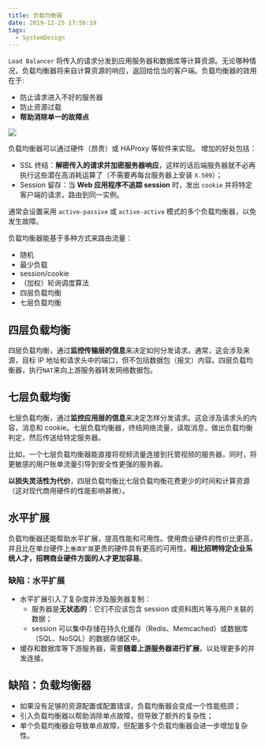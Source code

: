 ```yaml
---
title: 负载均衡器
date: 2019-12-25 17:56:19
tags:
  - SystemDesign
---
```

`Load Balancer` 将传入的请求分发到应用服务器和数据库等计算资源。无论哪种情况，负载均衡器将来自计算资源的响应，返回给恰当的客户端。负载均衡器的效用在于:
- 防止请求进入不好的服务器
- 防止资源过载
- **帮助消除单一的故障点**

![](https://raw.githubusercontent.com/necusjz/mPOST/master/SystemDesign/04/00.jpg)

负载均衡器可以通过硬件（昂贵）或 HAProxy 等软件来实现。 增加的好处包括：
- SSL 终结：**解密传入的请求并加密服务器响应**，这样的话后端服务器就不必再执行这些潜在高消耗运算了（不需要再每台服务器上安装 `X.509`）；
- Session 留存：当 **Web 应用程序不追踪 session** 时，发出 `cookie` 并将特定客户端的请求，路由到同一实例。

<!--more-->
通常会设置采用 `active-passive` 或 `active-active` 模式的多个负载均衡器，以免发生故障。

负载均衡器能基于多种方式来路由流量：
- 随机
- 最少负载
- session/cookie
- （加权）轮询调度算法
- 四层负载均衡
- 七层负载均衡

## 四层负载均衡
四层负载均衡，通过**监控传输层的信息**来决定如何分发请求。通常，这会涉及来源，目标 IP 地址和请求头中的端口，但不包括数据包（报文）内容。四层负载均衡器，执行`NAT`来向上游服务器转发网络数据包。

## 七层负载均衡
七层负载均衡，通过**监控应用层的信息**来决定怎样分发请求。这会涉及请求头的内容，消息和 cookie。七层负载均衡器，终结网络流量，读取消息，做出负载均衡判定，然后传送给特定服务器。

比如，一个七层负载均衡器能直接将视频流量连接到托管视频的服务器，同时，将更敏感的用户账单流量引导到安全性更强的服务器。

**以损失灵活性为代价**，四层负载均衡比七层负载均衡花费更少的时间和计算资源（这对现代商用硬件的性能影响甚微）。

## 水平扩展
负载均衡器还能帮助水平扩展，提高性能和可用性。使用商业硬件的性价比更高，并且比在单台硬件上`垂直扩展`更贵的硬件具有更高的可用性。**相比招聘特定企业系统人才，招聘商业硬件方面的人才更加容易**。

### 缺陷：水平扩展
- 水平扩展引入了复杂度并涉及服务器复制：
    - 服务器是**无状态的**：它们不应该包含 session 或资料图片等与用户关联的数据；
    - session 可以集中存储在持久化缓存（Redis、Memcached）或数据库（SQL、NoSQL）的数据存储区中。
- 缓存和数据库等下游服务器，需要**随着上游服务器进行扩展**，以处理更多的并发连接。

## 缺陷：负载均衡器
- 如果没有足够的资源配置或配置错误，负载均衡器会变成一个性能瓶颈；
- 引入负载均衡器以帮助消除单点故障，但导致了额外的复杂性；
- 单个负载均衡器会导致单点故障，但配置多个负载均衡器会进一步增加复杂性。
